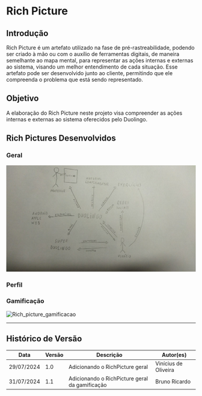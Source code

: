 # Rich Picture

## Introdução

Rich Picture é um artefato utilizado na fase de pré-rastreabilidade, podendo ser criado à mão ou com o auxílio de ferramentas digitais, de maneira semelhante ao mapa mental, para representar as ações internas e externas ao sistema, visando um melhor entendimento de cada situação. Esse artefato pode ser desenvolvido junto ao cliente, permitindo que ele compreenda o problema que está sendo representado.

## Objetivo

A elaboração do Rich Picture neste projeto visa compreender as ações internas e externas ao sistema oferecidos pelo Duolingo.

## Rich Pictures Desenvolvidos

### Geral

![Rich_picture_geral](../assets/images/richpicture_geral.jpeg)

### Perfil

<!-- ![Rich_picture_perfil](../assets/images/) -->

### Gamificação
  
![Rich_picture_gamificacao](../assets/images/richpicture_geral_gamificacao.jpeg)

---

## Histórico de Versão
| Data | Versão | Descrição | Autor(es) |
| ---- | ------ | --------- | --------- |
| 29/07/2024 | 1.0 | Adicionando o RichPicture geral | Vinícius de Oliveira |
| 31/07/2024 | 1.1 | Adicionando o RichPicture geral da gamificação | Bruno Ricardo |
